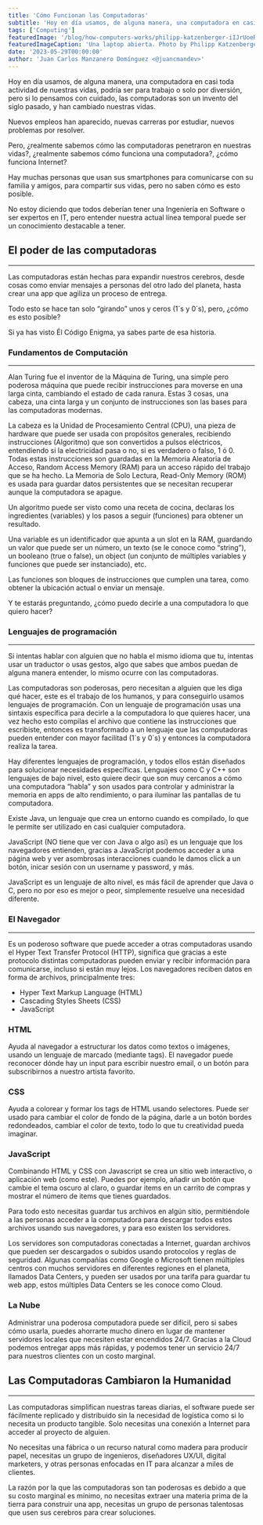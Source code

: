 ```yaml
---
title: 'Cómo Funcionan las Computadoras'
subtitle: 'Hoy en día usamos, de alguna manera, una computadora en casi toda actividad de nuestras vidas, volviéndose indispensables.'
tags: ['Computing']
featuredImage: '/blog/how-computers-works/philipp-katzenberger-iIJrUoeRoCQ-unsplash.jpg'
featuredImageCaption: 'Una laptop abierta. Photo by Philipp Katzenberger on Unsplash'
date: '2023-05-29T00:00:00'
author: 'Juan Carlos Manzanero Domínguez <@juancmandev>'
---
```


Hoy en día usamos, de alguna manera, una computadora en casi toda actividad de nuestras vidas, podría ser para trabajo o solo por diversión, pero si lo pensamos con cuidado, las computadoras son un invento del siglo pasado, y han cambiado nuestras vidas.

Nuevos empleos han aparecido, nuevas carreras por estudiar, nuevos problemas por resolver.

Pero, ¿realmente sabemos cómo las computadoras penetraron en nuestras vidas?, ¿realmente sabemos cómo funciona una computadora?, ¿cómo funciona Internet?

Hay muchas personas que usan sus smartphones para comunicarse con su familia y amigos, para compartir sus vidas, pero no saben cómo es esto posible.

No estoy diciendo que todos deberían tener una Ingeniería en Software o ser expertos en IT, pero entender nuestra actual línea temporal puede ser un conocimiento destacable a tener.

## El poder de las computadoras

---

Las computadoras están hechas para expandir nuestros cerebros, desde cosas como enviar mensajes a personas del otro lado del planeta, hasta crear una app que agiliza un proceso de entrega.

Todo esto se hace tan solo “girando” unos y ceros (1´s y 0´s), pero, ¿cómo es esto posible?

Si ya has visto Él Código Enigma, ya sabes parte de esa historia.

### Fundamentos de Computación

---

Alan Turing fue el inventor de la Máquina de Turing, una simple pero poderosa máquina que puede recibir instrucciones para moverse en una larga cinta, cambiando el estado de cada ranura. Estas 3 cosas, una cabeza, una cinta larga y un conjunto de instrucciones son las bases para las computadoras modernas.

La cabeza es la Unidad de Procesamiento Central (CPU), una pieza de hardware que puede ser usada con propósitos generales, recibiendo instrucciones (Algoritmo) que son convertidos a pulsos eléctricos, entendiendo si la electricidad pasa o no, si es verdadero o falso, 1 ó 0. Todas estas instrucciones son guardadas en la Memoria Aleatoria de Acceso, Random Access Memory (RAM) para un acceso rápido del trabajo que se ha hecho. La Memoria de Solo Lectura, Read-Only Memory (ROM) es usada para guardar datos persistentes que se necesitan recuperar aunque la computadora se apague.

Un algoritmo puede ser visto como una receta de cocina, declaras los ingredientes (variables) y los pasos a seguir (funciones) para obtener un resultado.

Una variable es un identificador que apunta a un slot en la RAM, guardando un valor que puede ser un número, un texto (se le conoce como “string”), un booleano (true o false), un object (un conjunto de múltiples variables y funciones que puede ser instanciado), etc.

Las funciones son bloques de instrucciones que cumplen una tarea, como obtener la ubicación actual o enviar un mensaje.

Y te estarás preguntando, ¿cómo puedo decirle a una computadora lo que quiero hacer?

### Lenguajes de programación

---

Si intentas hablar con alguien que no habla el mismo idioma que tu, intentas usar un traductor o usas gestos, algo que sabes que ambos puedan de alguna manera entender, lo mismo ocurre con las computadoras.

Las computadoras son poderosas, pero necesitan a alguien que les diga qué hacer, este es el trabajo de los humanos, y para conseguirlo usamos lenguajes de programación. Con un lenguaje de programación usas una sintaxis específica para decirle a la computadora lo que quieres hacer, una vez hecho esto compilas el archivo que contiene las instrucciones que escribiste, entonces es transformado a un lenguaje que las computadoras pueden entender con mayor facilitad (1´s y 0´s) y entonces la computadora realiza la tarea.

Hay diferentes lenguajes de programación, y todos ellos están diseñados para solucionar necesidades específicas. Lenguajes como C y C++ son lenguajes de bajo nivel, esto quiere decir que son muy cercanos a cómo una computadora “habla” y son usados para controlar y administrar la memoria en apps de alto rendimiento, o para iluminar las pantallas de tu computadora.

Existe Java, un lenguaje que crea un entorno cuando es compilado, lo que le permite ser utilizado en casi cualquier computadora.

JavaScript (NO tiene que ver con Java o algo así) es un lenguaje que los navegadores entienden, gracias a JavaScript podemos acceder a una página web y ver asombrosas interacciones cuando le damos click a un botón, inicar sesión con un username y password, y más.

JavaScript es un lenguaje de alto nivel, es más fácil de aprender que Java o C, pero no por eso es mejor o peor, simplemente resuelve una necesidad diferente.

### El Navegador

---

Es un poderoso software que puede acceder a otras computadoras usando el Hyper Text Transfer Protocol (HTTP), significa que gracias a este protocolo distintas computadoras pueden enviar y recibir información para comunicarse, incluso si están muy lejos. Los navegadores reciben datos en forma de archivos, principalmente tres:

- Hyper Text Markup Language (HTML)
- Cascading Styles Sheets (CSS)
- JavaScript

### HTML

Ayuda al navegador a estructurar los datos como textos o imágenes, usando un lenguaje de marcado (mediante tags). El navegador puede reconocer dónde hay un input para escribir nuestro email, o un botón para subscribirnos a nuestro artista favorito.

### CSS

Ayuda a colorear y formar los tags de HTML usando selectores. Puede ser usado para cambiar el color de fondo de la página, darle a un botón bordes redondeados, cambiar el color de texto, todo lo que tu creatividad pueda imaginar.

### JavaScript

Combinando HTML y CSS con Javascript se crea un sitio web interactivo, o aplicación web (como este). Puedes por ejemplo, añadir un botón que cambie el tema oscuro al claro, o guardar items en un carrito de compras y mostrar el número de items que tienes guardados.

Para todo esto necesitas guardar tus archivos en algún sitio, permitiéndole a las personas acceder a la computadora para descargar todos estos archivos usando sus navegadores, y para eso existen los servidores.

Los servidores son computadoras conectadas a Internet, guardan archivos que pueden ser descargados o subidos usando protocolos y reglas de seguridad. Algunas compañías como Google o Microsoft tienen múltiples centros con muchos servidores en diferentes regiones en el planeta, llamados Data Centers, y pueden ser usados por una tarifa para guardar tu web app, estos múltiples Data Centers se les conoce como Cloud.

### La Nube

Administrar una poderosa computadora puede ser difícil, pero si sabes cómo usarla, puedes ahorrarte mucho dinero en lugar de mantener servidores locales que necesiten estar encendidos 24/7. Gracias a la Cloud podemos entregar apps más rápidas, y podemos tener un servicio 24/7 para nuestros clientes con un costo marginal.

## Las Computadoras Cambiaron la Humanidad

---

Las computadoras simplifican nuestras tareas diarias, el software puede ser fácilmente replicado y distribuido sin la necesidad de logística como si lo necesita un producto tangible. Solo necesitas una conexión a Internet para acceder al proyecto de alguien.

No necesitas una fábrica o un recurso natural como madera para producir papel, necesitas un grupo de ingenieros, diseñadores UX/UI, digital marketers, y otras personas enfocadas en IT para alcanzar a miles de clientes.

La razón por la que las computadoras son tan poderosas es debido a que su costo marginal es mínimo, no necesitas extraer una materia prima de la tierra para construir una app, necesitas un grupo de personas talentosas que usen sus cerebros para crear soluciones.
